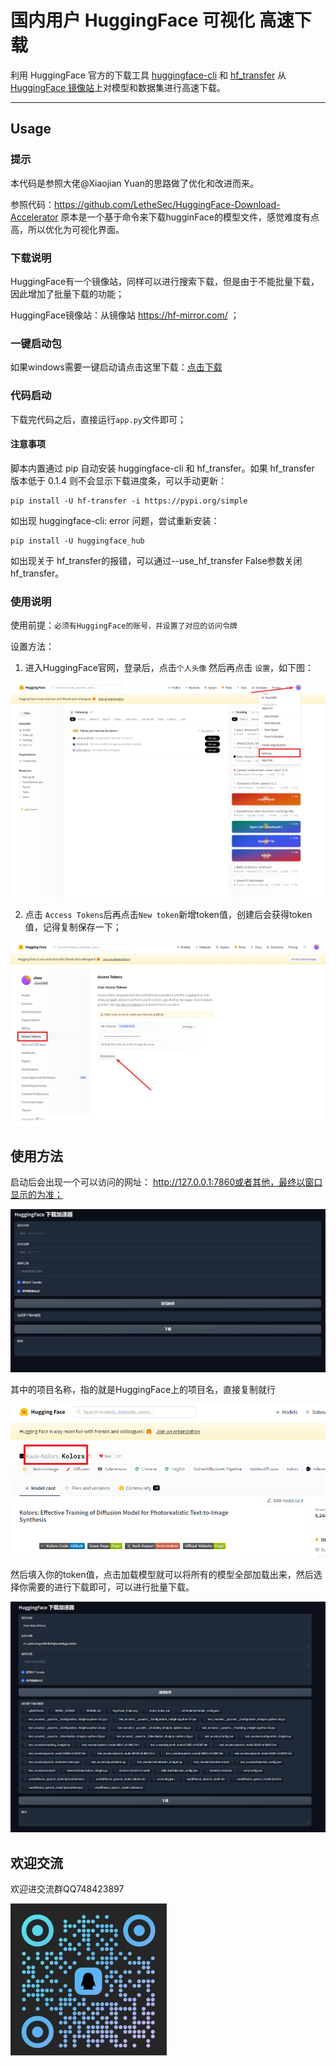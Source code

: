 # 国内用户 HuggingFace 可视化 高速下载

利用 HuggingFace 官方的下载工具 [huggingface-cli](https://huggingface.co/docs/huggingface_hub/guides/download#download-from-the-cli) 和 [hf_transfer](https://github.com/huggingface/hf_transfer) 从 [HuggingFace 镜像站](https://hf-mirror.com/)上对模型和数据集进行高速下载。

---

## Usage

### 提示
本代码是参照大佬@Xiaojian Yuan的思路做了优化和改进而来。

参照代码：https://github.com/LetheSec/HuggingFace-Download-Accelerator
原本是一个基于命令来下载hugginFace的模型文件，感觉难度有点高，所以优化为可视化界面。

### 下载说明

HuggingFace有一个镜像站，同样可以进行搜索下载，但是由于不能批量下载，因此增加了批量下载的功能；

HuggingFace镜像站：从镜像站 https://hf-mirror.com/ ；

### 一键启动包

如果windows需要一键启动请点击这里下载：[点击下载](https://github.com/null-yer/HuggingFace-Download-Accelerator/releases/tag/first)

### 代码启动

下载完代码之后，直接运行``` app.py ```文件即可；

#### **注意事项**
脚本内置通过 pip 自动安装 huggingface-cli 和 hf_transfer。如果 hf_transfer 版本低于 0.1.4 则不会显示下载进度条，可以手动更新：
```
pip install -U hf-transfer -i https://pypi.org/simple
```
如出现 huggingface-cli: error 问题，尝试重新安装：

```
pip install -U huggingface_hub
```
如出现关于 hf_transfer的报错，可以通过--use_hf_transfer False参数关闭hf_transfer。




### 使用说明

使用前提：``` 必须有HuggingFace的账号，并设置了对应的访问令牌 ```

设置方法：
1. 进入HuggingFace官网，登录后，点击```个人头像``` 然后再点击 ``` 设置 ```，如下图：

![img.png](imgs/Hf_img.png)


2. 点击 ```Access Tokens```后再点击```New token```新增token值，创建后会获得token值，记得复制保存一下；

![img.png](imgs/info_img.png)


## 使用方法
启动后会出现一个可以访问的网址：  http://127.0.0.1:7860或者其他，最终以窗口显示的为准；

![img.png](imgs/img.png)

其中的项目名称，指的就是HuggingFace上的项目名，直接复制就行

![img.png](imgs/pro_img.png)

然后填入你的token值，点击加载模型就可以将所有的模型全部加载出来，然后选择你需要的进行下载即可，可以进行批量下载。

![img.png](imgs/f_img.png)


## 欢迎交流

欢迎进交流群QQ748423897

![img.png](imgs/qrcode.jpg)